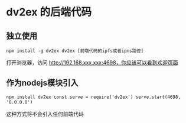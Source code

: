 # dv2ex 的后端代码

## 独立使用
  
`
  npm install -g dv2ex
  dv2ex [前端代码的ipfs或者ipns路径]
`  

打开浏览器，访问 http://192.168.xxx.xxx:4698，你应该可以看到欢迎页面


## 作为nodejs模块引入

`
  npm install dv2ex
  const serve = require('dv2ex')
  serve.start(4698, '0.0.0.0')
`

这种方式将不会引入任何前端代码